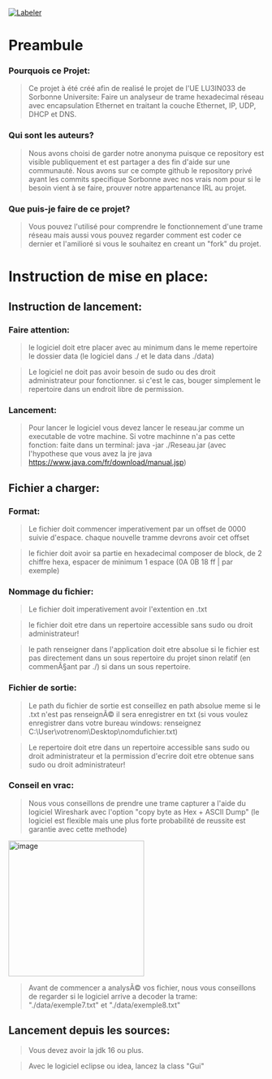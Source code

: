 [![Labeler](https://github.com/Fristorm-Palifen/Analyser-Res/actions/workflows/Validation.yml/badge.svg)](https://github.com/Fristorm-Palifen/Analyser-Res/actions/workflows/Validation.yml)
# Preambule
### Pourquois ce Projet:
> Ce projet à été créé afin de realisé le projet de l'UE LU3IN033 de Sorbonne Universite: Faire un analyseur de trame hexadecimal réseau avec encapsulation Ethernet en traitant la couche Ethernet, IP, UDP, DHCP et DNS.

### Qui sont les auteurs?
> Nous avons choisi de garder notre anonyma puisque ce repository est visible publiquement et est partager a des fin d'aide sur une communauté. Nous avons sur ce compte github le repository privé ayant les commits specifique Sorbonne avec nos vrais nom pour si le besoin vient à se faire, prouver notre appartenance IRL au projet.

### Que puis-je faire de ce projet?
> Vous pouvez l'utilisé pour comprendre le fonctionnement d'une trame réseau mais aussi vous pouvez regarder comment est coder ce dernier et l'amilioré si vous le souhaitez en creant un "fork" du projet.


# Instruction de mise en place:
## Instruction de lancement:
### Faire attention:
> le logiciel doit etre placer avec au minimum dans le meme repertoire le dossier data (le logiciel dans ./ et le data dans ./data)

> Le logiciel ne doit pas avoir besoin de sudo ou des droit administrateur pour fonctionner. si c'est le cas, bouger simplement le repertoire dans un endroit libre de permission.

### Lancement:
> Pour lancer le logiciel vous devez lancer le reseau.jar comme un executable de votre machine. Si votre machinne n'a pas cette fonction: faite dans un terminal: java -jar ./Reseau.jar  (avec l'hypothese que vous avez la jre java https://www.java.com/fr/download/manual.jsp)
 
## Fichier a charger:
### Format:
> Le fichier doit commencer imperativement par un offset de 0000 suivie d'espace. chaque nouvelle tramme devrons avoir cet offset

> le fichier doit avoir sa partie en hexadecimal composer de block, de 2 chiffre hexa, espacer de minimum 1 espace (0A 0B 18 ff | par exemple) 

### Nommage du fichier:
> Le fichier doit imperativement avoir l'extention en .txt

> le fichier doit etre dans un repertoire accessible sans sudo ou droit administrateur!

> le path renseigner dans l'application doit etre absolue si le fichier est pas directement dans un sous repertoire du projet sinon relatif (en commenÃ§ant par ./) si dans un sous repertoire.
    
### Fichier de sortie:
> Le path du fichier de sortie est conseillez en path absolue meme si le .txt n'est pas renseignÃ© il sera enregistrer en txt (si vous voulez enregistrer dans votre bureau windows: renseignez C:\User\votrenom\Desktop\nomdufichier.txt)

> Le repertoire doit etre dans un repertoire accessible sans sudo ou droit administrateur et la permission d'ecrire doit etre obtenue sans sudo ou droit administrateur!


### Conseil en vrac:
> Nous vous conseillons de prendre une trame capturer a l'aide du logiciel Wireshark avec l'option "copy byte as Hex + ASCII Dump" (le logiciel est flexible mais une plus forte probabilité de reussite est garantie avec cette methode)
<img width="267" alt="image" src="https://user-images.githubusercontent.com/15380435/144995700-6fd1d3c9-d6d9-41f8-ad73-52f24e23fb50.png">

> Avant de commencer a analysÃ© vos fichier, nous vous conseillons de regarder si le logiciel arrive a decoder la trame: "./data/exemple7.txt" et "./data/exemple8.txt"

## Lancement depuis les sources:
> Vous devez avoir la jdk 16 ou plus.

> Avec le logiciel eclipse ou idea, lancez la class "Gui"
